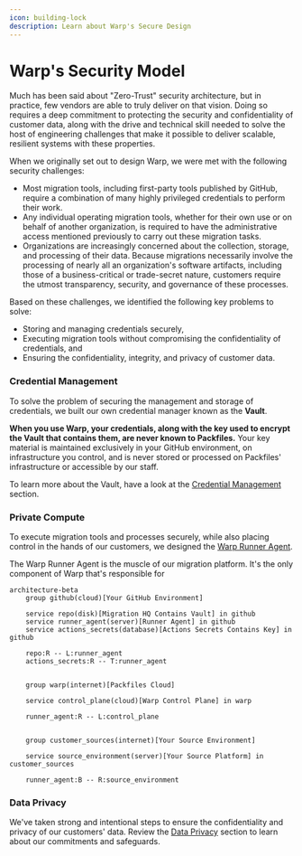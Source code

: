 ```yaml
---
icon: building-lock
description: Learn about Warp's Secure Design
---
```


# Warp's Security Model

Much has been said about "Zero-Trust" security architecture, but in practice, few vendors are able to truly deliver on that vision. Doing so requires a deep commitment to protecting the security and confidentiality of customer data, along with the drive and technical skill needed to solve the host of engineering challenges that make it possible to deliver scalable, resilient systems with these properties.&#x20;

When we originally set out to design Warp, we were met with the following security challenges:

* Most migration tools, including first-party tools published by GitHub, require a combination of many highly privileged credentials to perform their work.
* Any individual operating migration tools, whether for their own use or on behalf of another organization, is required to have the administrative access mentioned previously to carry out these migration tasks.
* Organizations are increasingly concerned about the collection, storage, and processing of their data. Because migrations necessarily involve the processing of nearly all an organization's software artifacts, including those of a business-critical or trade-secret nature, customers require the utmost transparency, security, and governance of these processes.

Based on these challenges, we identified the following key problems to solve:

* Storing and managing credentials securely,&#x20;
* Executing migration tools without compromising the confidentiality of credentials, and&#x20;
* Ensuring the confidentiality, integrity, and privacy of customer data.

### Credential Management&#x20;

To solve the problem of securing the management and storage of credentials, we built our own credential manager known as the **Vault**.

**When you use Warp, your credentials, along with the key used to encrypt the Vault that contains them, are never known to Packfiles.** Your key material is maintained exclusively in your GitHub environment, on infrastructure you control, and is never stored or processed on Packfiles' infrastructure or accessible by our staff.

To learn more about the Vault, have a look at the [Credential Management](credential-management.md) section.

### Private Compute

To execute migration tools and processes securely, while also placing control in the hands of our customers, we designed the [Warp Runner Agent](../../using-warp/migration-hq/runner-agent.md).&#x20;

The Warp Runner Agent is the muscle of our migration platform. It's the only component of Warp that's responsible for&#x20;

```mermaid
architecture-beta
    group github(cloud)[Your GitHub Environment]

    service repo(disk)[Migration HQ Contains Vault] in github
    service runner_agent(server)[Runner Agent] in github
    service actions_secrets(database)[Actions Secrets Contains Key] in github

    repo:R -- L:runner_agent
    actions_secrets:R -- T:runner_agent


    group warp(internet)[Packfiles Cloud]
    
    service control_plane(cloud)[Warp Control Plane] in warp

    runner_agent:R -- L:control_plane


    group customer_sources(internet)[Your Source Environment]

    service source_environment(server)[Your Source Platform] in customer_sources
    
    runner_agent:B -- R:source_environment

```

### Data Privacy&#x20;

We've taken strong and intentional steps to ensure the confidentiality and privacy of our customers' data. Review the [Data Privacy](./#data-privacy) section to learn about our commitments and safeguards.
